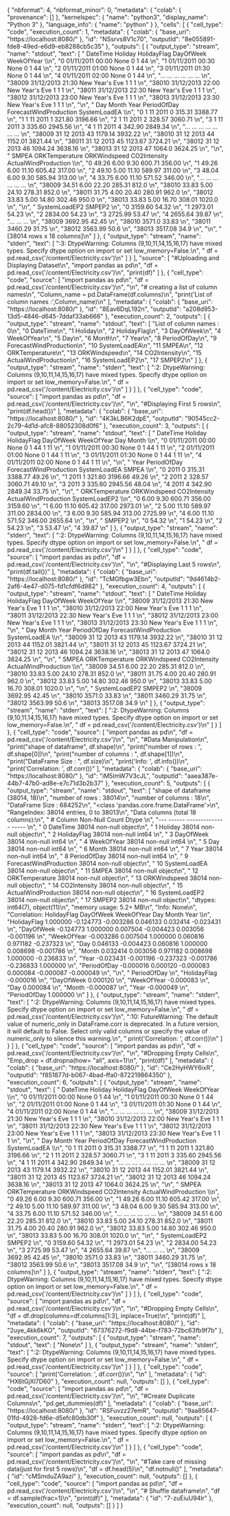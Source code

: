 {
  "nbformat": 4,
  "nbformat_minor": 0,
  "metadata": {
    "colab": {
      "provenance": []
    },
    "kernelspec": {
      "name": "python3",
      "display_name": "Python 3"
    },
    "language_info": {
      "name": "python"
    }
  },
  "cells": [
    {
      "cell_type": "code",
      "execution_count": 1,
      "metadata": {
        "colab": {
          "base_uri": "https://localhost:8080/"
        },
        "id": "NSsrvs8V1c70",
        "outputId": "8e055891-fde8-49ed-e6d9-eb8288cb5c35"
      },
      "outputs": [
        {
          "output_type": "stream",
          "name": "stdout",
          "text": [
            "               DateTime         Holiday  HolidayFlag  DayOfWeek  WeekOfYear  \\\n",
            "0      01/11/2011 00:00            None            0          1          44   \n",
            "1      01/11/2011 00:30            None            0          1          44   \n",
            "2      01/11/2011 01:00            None            0          1          44   \n",
            "3      01/11/2011 01:30            None            0          1          44   \n",
            "4      01/11/2011 02:00            None            0          1          44   \n",
            "...                 ...             ...          ...        ...         ...   \n",
            "38009  31/12/2013 21:30  New Year's Eve            1          1           1   \n",
            "38010  31/12/2013 22:00  New Year's Eve            1          1           1   \n",
            "38011  31/12/2013 22:30  New Year's Eve            1          1           1   \n",
            "38012  31/12/2013 23:00  New Year's Eve            1          1           1   \n",
            "38013  31/12/2013 23:30  New Year's Eve            1          1           1   \n",
            "\n",
            "       Day  Month  Year  PeriodOfDay ForecastWindProduction SystemLoadEA  \\\n",
            "0        1     11  2011            0                 315.31      3388.77   \n",
            "1        1     11  2011            1                 321.80      3196.66   \n",
            "2        1     11  2011            2                 328.57      3060.71   \n",
            "3        1     11  2011            3                 335.60      2945.56   \n",
            "4        1     11  2011            4                 342.90      2849.34   \n",
            "...    ...    ...   ...          ...                    ...          ...   \n",
            "38009   31     12  2013           43                1179.14      3932.22   \n",
            "38010   31     12  2013           44                1152.01      3821.44   \n",
            "38011   31     12  2013           45                1123.67      3724.21   \n",
            "38012   31     12  2013           46                1094.24      3638.16   \n",
            "38013   31     12  2013           47                 1064.0      3624.25   \n",
            "\n",
            "       SMPEA ORKTemperature ORKWindspeed CO2Intensity ActualWindProduction  \\\n",
            "0      49.26           6.00         9.30       600.71               356.00   \n",
            "1      49.26           6.00        11.10       605.42               317.00   \n",
            "2      49.10           5.00        11.10       589.97               311.00   \n",
            "3      48.04           6.00         9.30       585.94               313.00   \n",
            "4      33.75           6.00        11.10       571.52               346.00   \n",
            "...      ...            ...          ...          ...                  ...   \n",
            "38009  34.51           6.00        22.20       285.31                812.0   \n",
            "38010  33.83           5.00        24.10       278.31                852.0   \n",
            "38011  31.75           4.00        20.40       280.91                962.0   \n",
            "38012  33.83           5.00        14.80       302.46                950.0   \n",
            "38013  33.83           5.00        16.70       308.01               1020.0   \n",
            "\n",
            "      SystemLoadEP2 SMPEP2  \n",
            "0           3159.60  54.32  \n",
            "1           2973.01  54.23  \n",
            "2           2834.00  54.23  \n",
            "3           2725.99  53.47  \n",
            "4           2655.64  39.87  \n",
            "...             ...    ...  \n",
            "38009       3692.95  42.45  \n",
            "38010        3571.0  33.83  \n",
            "38011       3460.29  31.75  \n",
            "38012       3563.99   50.6  \n",
            "38013       3517.08   34.9  \n",
            "\n",
            "[38014 rows x 18 columns]\n"
          ]
        },
        {
          "output_type": "stream",
          "name": "stderr",
          "text": [
            "<ipython-input-1-0b157523f781>:3: DtypeWarning: Columns (9,10,11,14,15,16,17) have mixed types. Specify dtype option on import or set low_memory=False.\n",
            "  df = pd.read_csv('/content/Electricity.csv')\n"
          ]
        }
      ],
      "source": [
        "#Uploading and Displaying Dataset\n",
        "import pandas as pd\n",
        "df = pd.read_csv('/content/Electricity.csv')\n",
        "print(df)"
      ]
    },
    {
      "cell_type": "code",
      "source": [
        "import pandas as pd\n",
        "df = pd.read_csv('/content/Electricity.csv')\n",
        "\n",
        "# creating a list of column names\n",
        "Column_name = pd.DataFrame(df.columns)\n",
        "print('List of column names :',Column_name)\n"
      ],
      "metadata": {
        "colab": {
          "base_uri": "https://localhost:8080/"
        },
        "id": "8Eav6DqL192n",
        "outputId": "a208d953-13d5-4846-d645-7ddaf33ab666"
      },
      "execution_count": 2,
      "outputs": [
        {
          "output_type": "stream",
          "name": "stdout",
          "text": [
            "List of column names :                          0\n",
            "0                 DateTime\n",
            "1                  Holiday\n",
            "2              HolidayFlag\n",
            "3                DayOfWeek\n",
            "4               WeekOfYear\n",
            "5                      Day\n",
            "6                    Month\n",
            "7                     Year\n",
            "8              PeriodOfDay\n",
            "9   ForecastWindProduction\n",
            "10            SystemLoadEA\n",
            "11                   SMPEA\n",
            "12          ORKTemperature\n",
            "13            ORKWindspeed\n",
            "14            CO2Intensity\n",
            "15    ActualWindProduction\n",
            "16           SystemLoadEP2\n",
            "17                  SMPEP2\n"
          ]
        },
        {
          "output_type": "stream",
          "name": "stderr",
          "text": [
            "<ipython-input-2-26dc719d487c>:2: DtypeWarning: Columns (9,10,11,14,15,16,17) have mixed types. Specify dtype option on import or set low_memory=False.\n",
            "  df = pd.read_csv('/content/Electricity.csv')\n"
          ]
        }
      ]
    },
    {
      "cell_type": "code",
      "source": [
        "import pandas as pd\n",
        "df = pd.read_csv('/content/Electricity.csv')\n",
        "\n",
        "#Displaying First 5 rows\n",
        "print(df.head())"
      ],
      "metadata": {
        "colab": {
          "base_uri": "https://localhost:8080/"
        },
        "id": "4K3kLB6K2dpE",
        "outputId": "90545cc2-2c79-4d1d-afc8-88052308d0f6"
      },
      "execution_count": 3,
      "outputs": [
        {
          "output_type": "stream",
          "name": "stdout",
          "text": [
            "           DateTime Holiday  HolidayFlag  DayOfWeek  WeekOfYear  Day  Month  \\\n",
            "0  01/11/2011 00:00    None            0          1          44    1     11   \n",
            "1  01/11/2011 00:30    None            0          1          44    1     11   \n",
            "2  01/11/2011 01:00    None            0          1          44    1     11   \n",
            "3  01/11/2011 01:30    None            0          1          44    1     11   \n",
            "4  01/11/2011 02:00    None            0          1          44    1     11   \n",
            "\n",
            "   Year  PeriodOfDay ForecastWindProduction SystemLoadEA  SMPEA  \\\n",
            "0  2011            0                 315.31      3388.77  49.26   \n",
            "1  2011            1                 321.80      3196.66  49.26   \n",
            "2  2011            2                 328.57      3060.71  49.10   \n",
            "3  2011            3                 335.60      2945.56  48.04   \n",
            "4  2011            4                 342.90      2849.34  33.75   \n",
            "\n",
            "  ORKTemperature ORKWindspeed CO2Intensity ActualWindProduction SystemLoadEP2  \\\n",
            "0           6.00         9.30       600.71               356.00       3159.60   \n",
            "1           6.00        11.10       605.42               317.00       2973.01   \n",
            "2           5.00        11.10       589.97               311.00       2834.00   \n",
            "3           6.00         9.30       585.94               313.00       2725.99   \n",
            "4           6.00        11.10       571.52               346.00       2655.64   \n",
            "\n",
            "  SMPEP2  \n",
            "0  54.32  \n",
            "1  54.23  \n",
            "2  54.23  \n",
            "3  53.47  \n",
            "4  39.87  \n"
          ]
        },
        {
          "output_type": "stream",
          "name": "stderr",
          "text": [
            "<ipython-input-3-77ea95c273fa>:2: DtypeWarning: Columns (9,10,11,14,15,16,17) have mixed types. Specify dtype option on import or set low_memory=False.\n",
            "  df = pd.read_csv('/content/Electricity.csv')\n"
          ]
        }
      ]
    },
    {
      "cell_type": "code",
      "source": [
        "import pandas as pd\n",
        "df = pd.read_csv('/content/Electricity.csv')\n",
        "\n",
        "#Displaying Last 5 rows\n",
        "print(df.tail())"
      ],
      "metadata": {
        "colab": {
          "base_uri": "https://localhost:8080/"
        },
        "id": "TcMGfbgw3Ebn",
        "outputId": "9d4614b2-2af6-4e47-d075-fd1cfdf6d982"
      },
      "execution_count": 4,
      "outputs": [
        {
          "output_type": "stream",
          "name": "stdout",
          "text": [
            "               DateTime         Holiday  HolidayFlag  DayOfWeek  WeekOfYear  \\\n",
            "38009  31/12/2013 21:30  New Year's Eve            1          1           1   \n",
            "38010  31/12/2013 22:00  New Year's Eve            1          1           1   \n",
            "38011  31/12/2013 22:30  New Year's Eve            1          1           1   \n",
            "38012  31/12/2013 23:00  New Year's Eve            1          1           1   \n",
            "38013  31/12/2013 23:30  New Year's Eve            1          1           1   \n",
            "\n",
            "       Day  Month  Year  PeriodOfDay ForecastWindProduction SystemLoadEA  \\\n",
            "38009   31     12  2013           43                1179.14      3932.22   \n",
            "38010   31     12  2013           44                1152.01      3821.44   \n",
            "38011   31     12  2013           45                1123.67      3724.21   \n",
            "38012   31     12  2013           46                1094.24      3638.16   \n",
            "38013   31     12  2013           47                 1064.0      3624.25   \n",
            "\n",
            "       SMPEA ORKTemperature ORKWindspeed CO2Intensity ActualWindProduction  \\\n",
            "38009  34.51           6.00        22.20       285.31                812.0   \n",
            "38010  33.83           5.00        24.10       278.31                852.0   \n",
            "38011  31.75           4.00        20.40       280.91                962.0   \n",
            "38012  33.83           5.00        14.80       302.46                950.0   \n",
            "38013  33.83           5.00        16.70       308.01               1020.0   \n",
            "\n",
            "      SystemLoadEP2 SMPEP2  \n",
            "38009       3692.95  42.45  \n",
            "38010        3571.0  33.83  \n",
            "38011       3460.29  31.75  \n",
            "38012       3563.99   50.6  \n",
            "38013       3517.08   34.9  \n"
          ]
        },
        {
          "output_type": "stream",
          "name": "stderr",
          "text": [
            "<ipython-input-4-f4c0c49e4f43>:2: DtypeWarning: Columns (9,10,11,14,15,16,17) have mixed types. Specify dtype option on import or set low_memory=False.\n",
            "  df = pd.read_csv('/content/Electricity.csv')\n"
          ]
        }
      ]
    },
    {
      "cell_type": "code",
      "source": [
        "import pandas as pd\n",
        "df = pd.read_csv('/content/Electricity.csv')\n",
        "\n",
        "#Data Manipulation\n",
        "print(\"shape of dataframe\", df.shape)\n",
        "print(\"number of rows : \", df.shape[0])\n",
        "print(\"number of columns : \", df.shape[1])\n",
        "print(\"DataFrame Size : \", df.size)\n",
        "print('Info: ', df.info())\n",
        "print('Correlation: ', df.corr())"
      ],
      "metadata": {
        "colab": {
          "base_uri": "https://localhost:8080/"
        },
        "id": "iM5ImW7V3cJL",
        "outputId": "aaea387e-44b7-47b0-ad8e-e7c71d3b2b37"
      },
      "execution_count": 5,
      "outputs": [
        {
          "output_type": "stream",
          "name": "stdout",
          "text": [
            "shape of dataframe (38014, 18)\n",
            "number of rows :  38014\n",
            "number of columns :  18\n",
            "DataFrame Size :  684252\n",
            "<class 'pandas.core.frame.DataFrame'>\n",
            "RangeIndex: 38014 entries, 0 to 38013\n",
            "Data columns (total 18 columns):\n",
            " #   Column                  Non-Null Count  Dtype \n",
            "---  ------                  --------------  ----- \n",
            " 0   DateTime                38014 non-null  object\n",
            " 1   Holiday                 38014 non-null  object\n",
            " 2   HolidayFlag             38014 non-null  int64 \n",
            " 3   DayOfWeek               38014 non-null  int64 \n",
            " 4   WeekOfYear              38014 non-null  int64 \n",
            " 5   Day                     38014 non-null  int64 \n",
            " 6   Month                   38014 non-null  int64 \n",
            " 7   Year                    38014 non-null  int64 \n",
            " 8   PeriodOfDay             38014 non-null  int64 \n",
            " 9   ForecastWindProduction  38014 non-null  object\n",
            " 10  SystemLoadEA            38014 non-null  object\n",
            " 11  SMPEA                   38014 non-null  object\n",
            " 12  ORKTemperature          38014 non-null  object\n",
            " 13  ORKWindspeed            38014 non-null  object\n",
            " 14  CO2Intensity            38014 non-null  object\n",
            " 15  ActualWindProduction    38014 non-null  object\n",
            " 16  SystemLoadEP2           38014 non-null  object\n",
            " 17  SMPEP2                  38014 non-null  object\n",
            "dtypes: int64(7), object(11)\n",
            "memory usage: 5.2+ MB\n",
            "Info:  None\n",
            "Correlation:               HolidayFlag  DayOfWeek  WeekOfYear       Day     Month      Year  \\\n",
            "HolidayFlag     1.000000  -0.124773   -0.003286  0.046133  0.032414 -0.023431   \n",
            "DayOfWeek      -0.124773   1.000000    0.007504 -0.004423  0.003056 -0.001196   \n",
            "WeekOfYear     -0.003286   0.007504    1.000000  0.060816  0.971182 -0.237323   \n",
            "Day             0.046133  -0.004423    0.060816  1.000000  0.008698 -0.001786   \n",
            "Month           0.032414   0.003056    0.971182  0.008698  1.000000 -0.236833   \n",
            "Year           -0.023431  -0.001196   -0.237323 -0.001786 -0.236833  1.000000   \n",
            "PeriodOfDay    -0.000016   0.000120   -0.000083  0.000084 -0.000087 -0.000049   \n",
            "\n",
            "             PeriodOfDay  \n",
            "HolidayFlag    -0.000016  \n",
            "DayOfWeek       0.000120  \n",
            "WeekOfYear     -0.000083  \n",
            "Day             0.000084  \n",
            "Month          -0.000087  \n",
            "Year           -0.000049  \n",
            "PeriodOfDay     1.000000  \n"
          ]
        },
        {
          "output_type": "stream",
          "name": "stderr",
          "text": [
            "<ipython-input-5-3ece6edf4382>:2: DtypeWarning: Columns (9,10,11,14,15,16,17) have mixed types. Specify dtype option on import or set low_memory=False.\n",
            "  df = pd.read_csv('/content/Electricity.csv')\n",
            "<ipython-input-5-3ece6edf4382>:10: FutureWarning: The default value of numeric_only in DataFrame.corr is deprecated. In a future version, it will default to False. Select only valid columns or specify the value of numeric_only to silence this warning.\n",
            "  print('Correlation: ', df.corr())\n"
          ]
        }
      ]
    },
    {
      "cell_type": "code",
      "source": [
        "import pandas as pd\n",
        "df = pd.read_csv('/content/Electricity.csv')\n",
        "\n",
        "#Dropping Empty Cells\n",
        "Emp_drop = df.dropna(how= \"all\", axis=1)\n",
        "print(df)"
      ],
      "metadata": {
        "colab": {
          "base_uri": "https://localhost:8080/"
        },
        "id": "Ce2HyHWY6ixR",
        "outputId": "f851877d-b067-4bad-ffa0-872219864350"
      },
      "execution_count": 6,
      "outputs": [
        {
          "output_type": "stream",
          "name": "stdout",
          "text": [
            "               DateTime         Holiday  HolidayFlag  DayOfWeek  WeekOfYear  \\\n",
            "0      01/11/2011 00:00            None            0          1          44   \n",
            "1      01/11/2011 00:30            None            0          1          44   \n",
            "2      01/11/2011 01:00            None            0          1          44   \n",
            "3      01/11/2011 01:30            None            0          1          44   \n",
            "4      01/11/2011 02:00            None            0          1          44   \n",
            "...                 ...             ...          ...        ...         ...   \n",
            "38009  31/12/2013 21:30  New Year's Eve            1          1           1   \n",
            "38010  31/12/2013 22:00  New Year's Eve            1          1           1   \n",
            "38011  31/12/2013 22:30  New Year's Eve            1          1           1   \n",
            "38012  31/12/2013 23:00  New Year's Eve            1          1           1   \n",
            "38013  31/12/2013 23:30  New Year's Eve            1          1           1   \n",
            "\n",
            "       Day  Month  Year  PeriodOfDay ForecastWindProduction SystemLoadEA  \\\n",
            "0        1     11  2011            0                 315.31      3388.77   \n",
            "1        1     11  2011            1                 321.80      3196.66   \n",
            "2        1     11  2011            2                 328.57      3060.71   \n",
            "3        1     11  2011            3                 335.60      2945.56   \n",
            "4        1     11  2011            4                 342.90      2849.34   \n",
            "...    ...    ...   ...          ...                    ...          ...   \n",
            "38009   31     12  2013           43                1179.14      3932.22   \n",
            "38010   31     12  2013           44                1152.01      3821.44   \n",
            "38011   31     12  2013           45                1123.67      3724.21   \n",
            "38012   31     12  2013           46                1094.24      3638.16   \n",
            "38013   31     12  2013           47                 1064.0      3624.25   \n",
            "\n",
            "       SMPEA ORKTemperature ORKWindspeed CO2Intensity ActualWindProduction  \\\n",
            "0      49.26           6.00         9.30       600.71               356.00   \n",
            "1      49.26           6.00        11.10       605.42               317.00   \n",
            "2      49.10           5.00        11.10       589.97               311.00   \n",
            "3      48.04           6.00         9.30       585.94               313.00   \n",
            "4      33.75           6.00        11.10       571.52               346.00   \n",
            "...      ...            ...          ...          ...                  ...   \n",
            "38009  34.51           6.00        22.20       285.31                812.0   \n",
            "38010  33.83           5.00        24.10       278.31                852.0   \n",
            "38011  31.75           4.00        20.40       280.91                962.0   \n",
            "38012  33.83           5.00        14.80       302.46                950.0   \n",
            "38013  33.83           5.00        16.70       308.01               1020.0   \n",
            "\n",
            "      SystemLoadEP2 SMPEP2  \n",
            "0           3159.60  54.32  \n",
            "1           2973.01  54.23  \n",
            "2           2834.00  54.23  \n",
            "3           2725.99  53.47  \n",
            "4           2655.64  39.87  \n",
            "...             ...    ...  \n",
            "38009       3692.95  42.45  \n",
            "38010        3571.0  33.83  \n",
            "38011       3460.29  31.75  \n",
            "38012       3563.99   50.6  \n",
            "38013       3517.08   34.9  \n",
            "\n",
            "[38014 rows x 18 columns]\n"
          ]
        },
        {
          "output_type": "stream",
          "name": "stderr",
          "text": [
            "<ipython-input-6-746fc9c8ecfd>:2: DtypeWarning: Columns (9,10,11,14,15,16,17) have mixed types. Specify dtype option on import or set low_memory=False.\n",
            "  df = pd.read_csv('/content/Electricity.csv')\n"
          ]
        }
      ]
    },
    {
      "cell_type": "code",
      "source": [
        "import pandas as pd\n",
        "df = pd.read_csv('/content/Electricity.csv')\n",
        "\n",
        "#Dropping Empty Cells\n",
        "df = df.drop(columns=df.columns[1:3], inplace=True)\n",
        "print(df)"
      ],
      "metadata": {
        "colab": {
          "base_uri": "https://localhost:8080/"
        },
        "id": "2uye_4kk6kKO",
        "outputId": "67376272-f9d8-44be-f783-72bc63fb9f7b"
      },
      "execution_count": 7,
      "outputs": [
        {
          "output_type": "stream",
          "name": "stdout",
          "text": [
            "None\n"
          ]
        },
        {
          "output_type": "stream",
          "name": "stderr",
          "text": [
            "<ipython-input-7-ae6219f44c9d>:2: DtypeWarning: Columns (9,10,11,14,15,16,17) have mixed types. Specify dtype option on import or set low_memory=False.\n",
            "  df = pd.read_csv('/content/Electricity.csv')\n"
          ]
        }
      ]
    },
    {
      "cell_type": "code",
      "source": [
        "print('Correlation: ', df.corr())\n",
        "\n"
      ],
      "metadata": {
        "id": "HX6tGjXl7D60"
      },
      "execution_count": null,
      "outputs": []
    },
    {
      "cell_type": "code",
      "source": [
        "import pandas as pd\n",
        "df = pd.read_csv('/content/Electricity.csv')\n",
        "\n",
        "#Create Duplicate Columns\n",
        "pd.get_dummies(df)"
      ],
      "metadata": {
        "colab": {
          "base_uri": "https://localhost:8080/"
        },
        "id": "RSFuvzz27emR",
        "outputId": "9aa85647-01fd-4928-fd6e-d5efc80db30f"
      },
      "execution_count": null,
      "outputs": [
        {
          "output_type": "stream",
          "name": "stderr",
          "text": [
            "<ipython-input-1-543768425546>:2: DtypeWarning: Columns (9,10,11,14,15,16,17) have mixed types. Specify dtype option on import or set low_memory=False.\n",
            "  df = pd.read_csv('/content/Electricity.csv')\n"
          ]
        }
      ]
    },
    {
      "cell_type": "code",
      "source": [
        "import pandas as pd\n",
        "df = pd.read_csv('/content/Electricity.csv')\n",
        "\n",
        "#Take care of missing data(just for first 5 rows)\n",
        "df = df.head(5)\n",
        "df.notnull()"
      ],
      "metadata": {
        "id": "cMSmduZA9azi"
      },
      "execution_count": null,
      "outputs": []
    },
    {
      "cell_type": "code",
      "source": [
        "import pandas as pd\n",
        "df = pd.read_csv('/content/Electricity.csv')\n",
        "\n",
        "# Shuffle dataframe\n",
        "df = df.sample(frac=1)\n",
        "print(df)"
      ],
      "metadata": {
        "id": "7-zuEiuU94lr"
      },
      "execution_count": null,
      "outputs": []
    }
  ]
}

